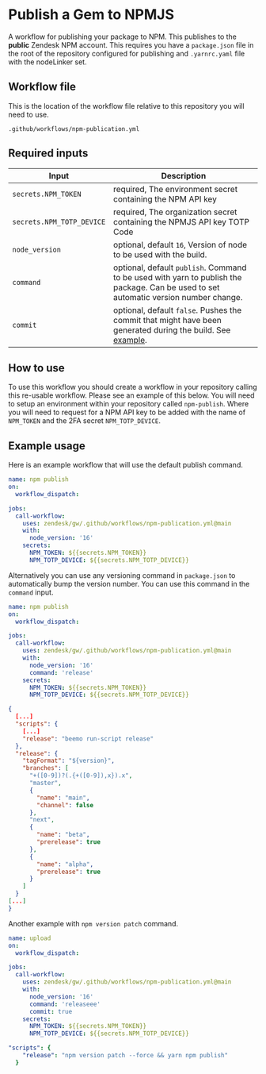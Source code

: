 # Publish a Gem to NPMJS

A workflow for publishing your package to NPM. This publishes to the **public** Zendesk NPM account. This requires you
have a `package.json` file in the root of the repository configured for publishing and `.yarnrc.yaml` file with the nodeLinker set.

## Workflow file

This is the location of the workflow file relative to this repository you will need to use.

`.github/workflows/npm-publication.yml`

## Required inputs

| Input                      | Description                                                                                                                         |
|----------------------------|-------------------------------------------------------------------------------------------------------------------------------------|
| `secrets.NPM_TOKEN`        | required, The environment secret containing the NPM API key                                                                         |
| `secrets.NPM_TOTP_DEVICE`	 | required, The organization secret containing the NPMJS API key TOTP Code                                                            |
| `node_version`             | optional, default `16`, Version of node to be used with the build.                                                                  |
| `command`                  | optional, default `publish`. Command to be used with yarn to publish the package. Can be used to set automatic version number change. |
| `commit`                  | optional, default `false`. Pushes the commit that might have been generated during the build. See [example](#Example-usage).        |

## How to use

To use this workflow you should create a workflow in your repository calling this re-usable workflow. Please see an
example of this below. You will need to setup an environment within your repository called `npm-publish`. Where you will
need to request for a NPM API key to be added with the name of `NPM_TOKEN` and the 2FA secret `NPM_TOTP_DEVICE`.

## Example usage

Here is an example workflow that will use the default publish command.

```yml
name: npm publish
on:
  workflow_dispatch:

jobs:
  call-workflow:
    uses: zendesk/gw/.github/workflows/npm-publication.yml@main
    with:
      node_version: '16'
    secrets:
      NPM_TOKEN: ${{secrets.NPM_TOKEN}}
      NPM_TOTP_DEVICE: ${{secrets.NPM_TOTP_DEVICE}}

```

Alternatively you can use any versioning command in `package.json` to automatically bump the version number. You can
use this command in the `command` input.

```yml
name: npm publish
on:
  workflow_dispatch:

jobs:
  call-workflow:
    uses: zendesk/gw/.github/workflows/npm-publication.yml@main
    with:
      node_version: '16'
      command: 'release'
    secrets:
      NPM_TOKEN: ${{secrets.NPM_TOKEN}}
      NPM_TOTP_DEVICE: ${{secrets.NPM_TOTP_DEVICE}}
```

```json
{
  [...]
  "scripts": {
    [...]
    "release": "beemo run-script release"
  },
  "release": {
    "tagFormat": "${version}",
    "branches": [
      "+([0-9])?(.{+([0-9]),x}).x",
      "master",
      {
        "name": "main",
        "channel": false
      },
      "next",
      {
        "name": "beta",
        "prerelease": true
      },
      {
        "name": "alpha",
        "prerelease": true
      }
    ]
  }
[...]
}
```

Another example with `npm version patch` command.

```yml
name: upload
on:
  workflow_dispatch:

jobs:
  call-workflow:
    uses: zendesk/gw/.github/workflows/npm-publication.yml@main
    with:
      node_version: '16'
      command: 'releaseee'
      commit: true
    secrets:
      NPM_TOKEN: ${{secrets.NPM_TOKEN}}
      NPM_TOTP_DEVICE: ${{secrets.NPM_TOTP_DEVICE}}
```

```yml
"scripts": {
    "release": "npm version patch --force && yarn npm publish"
  }
```

